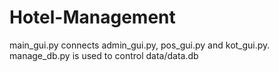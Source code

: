 # Hotel-Management


main_gui.py connects admin_gui.py, pos_gui.py and kot_gui.py.  
manage_db.py is used to control data/data.db

